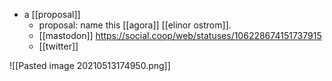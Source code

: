 - a [[proposal]]
	- proposal: name this [[agora]] [[elinor ostrom]].
	- [[mastodon]] https://social.coop/web/statuses/106228674151737915
	- [[twitter]]

![[Pasted image 20210513174950.png]]